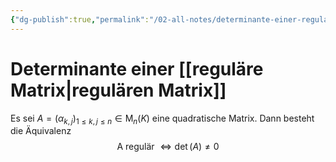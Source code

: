 ```yaml
---
{"dg-publish":true,"permalink":"/02-all-notes/determinante-einer-regulaeren-matrix/","dgHomeLink":true,"dgPassFrontmatter":false}
---
```


# Determinante einer [[reguläre Matrix|regulären Matrix]]

Es sei $A=\left(\alpha_{k, j}\right)_{1 \leq k, j \leq n} \in \mathrm{M}_n(K)$ eine quadratische Matrix. Dann besteht die Äquivalenz
$$\text { A regulär } \Longleftrightarrow \operatorname{det}(A) \neq 0$$